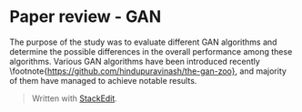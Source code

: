 
# Paper review - GAN

The purpose of the study was to evaluate different GAN algorithms and determine the possible differences in the overall performance among these algorithms. Various GAN algorithms have been introduced recently \footnote{https://github.com/hindupuravinash/the-gan-zoo}, and majority of them have managed to achieve notable results. 
> Written with [StackEdit](https://stackedit.io/).
<!--stackedit_data:
eyJoaXN0b3J5IjpbMTQyOTg2NjI2NCwxMTI0NTU3NDMsLTE2MD
EzMDA3MzcsLTY2NzA4NzUxLC00NjI4MDEwMzYsODI1OTI4MDIw
LDY4NzgwODM5XX0=
-->